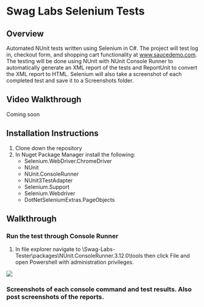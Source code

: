 # Swag Labs Selenium Tests

## Overview
Automated NUnit tests written using Selenium in C#.  The project will test log in, checkout form, and shopping cart functionality at www.saucedemo.com.  The testing will be done using NUnit with NUnit Console Runner to automatically generate an XML report of the tests and ReportUnit to convert the XML report to HTML.  Selenium will also take a screenshot of each completed test and save it to a Screenshots folder.

## Video Walkthrough
Coming soon

## Installation Instructions
1.  Clone down the repository
2.  In Nuget Package Manager install the following: 
    - Selenium.WebDriver.ChromeDriver
    - NUnit
    - NUnit.ConsoleRunner
    - NUnit3TestAdapter
    - Selenium.Support
    - Selenium.Webdriver
    - DotNetSeleniumExtras.PageObjects
    
## Walkthrough
### Run the test through Console Runner
1. In file explorer navigate to \Swag-Labs-Tester\packages\NUnit.ConsoleRunner.3.12.0\tools then click File and open Powershell with administration privileges.

<img src="https://user-images.githubusercontent.com/62182071/113372354-7ecfd980-9336-11eb-8099-c85eac310be9.png">


### Screenshots of each console command and test results.  Also post screenshots of the reports.
